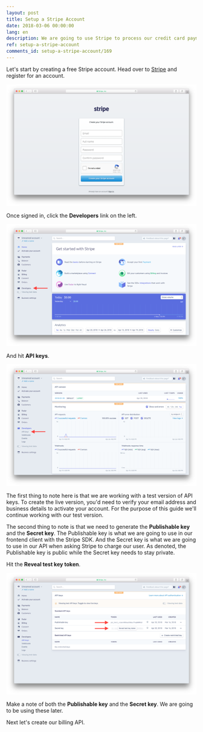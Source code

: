 ```yaml
---
layout: post
title: Setup a Stripe Account
date: 2018-03-06 00:00:00
lang: en
description: We are going to use Stripe to process our credit card payments. To do this let's first create a free Stripe account.
ref: setup-a-stripe-account
comments_id: setup-a-stripe-account/169
---
```


Let's start by creating a free Stripe account. Head over to [Stripe](https://dashboard.stripe.com/register) and register for an account.

![Create a Stripe account screenshot](/assets/part2/create-a-stripe-account.png)

Once signed in, click the **Developers** link on the left.

![Stripe dashboard screenshot](/assets/part2/stripe-dashboard.png)

And hit **API keys**.

![Developer section in Stripe dashboard screenshot](/assets/part2/developer-section-in-stripe-dashboard.png)

The first thing to note here is that we are working with a test version of API keys. To create the live version, you'd need to verify your email address and business details to activate your account. For the purpose of this guide we'll continue working with our test version.

The second thing to note is that we need to generate the **Publishable key** and the **Secret key**. The Publishable key is what we are going to use in our frontend client with the Stripe SDK. And the Secret key is what we are going to use in our API when asking Stripe to charge our user. As denoted, the Publishable key is public while the Secret key needs to stay private.

Hit the **Reveal test key token**.

![Stripe dashboard Stripe API keys screenshot](/assets/part2/stripe-dashboard-stripe-api-keys.png)

Make a note of both the **Publishable key** and the **Secret key**. We are going to be using these later.

Next let's create our billing API.
